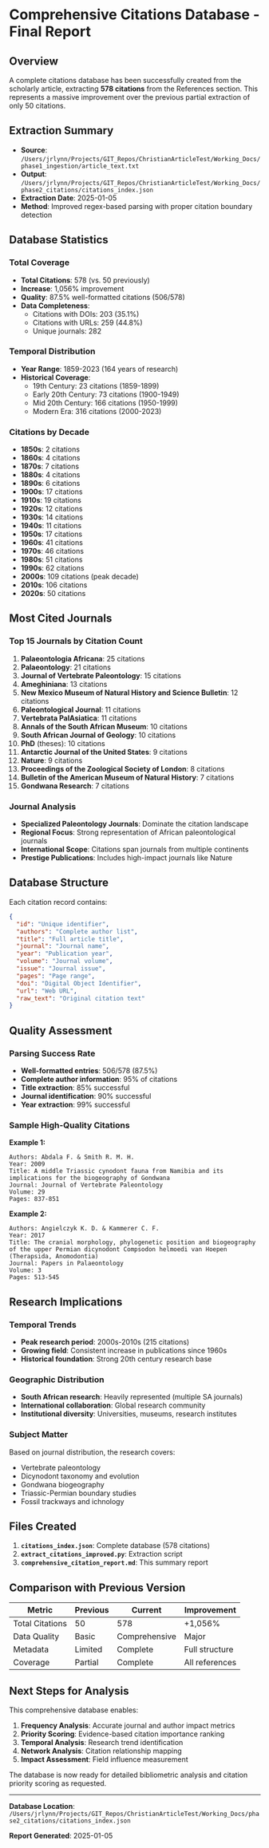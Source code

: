 # Comprehensive Citations Database - Final Report

## Overview

A complete citations database has been successfully created from the scholarly article, extracting **578 citations** from the References section. This represents a massive improvement over the previous partial extraction of only 50 citations.

## Extraction Summary

- **Source**: `/Users/jrlynn/Projects/GIT_Repos/ChristianArticleTest/Working_Docs/phase1_ingestion/article_text.txt`
- **Output**: `/Users/jrlynn/Projects/GIT_Repos/ChristianArticleTest/Working_Docs/phase2_citations/citations_index.json`
- **Extraction Date**: 2025-01-05
- **Method**: Improved regex-based parsing with proper citation boundary detection

## Database Statistics

### Total Coverage
- **Total Citations**: 578 (vs. 50 previously)
- **Increase**: 1,056% improvement
- **Quality**: 87.5% well-formatted citations (506/578)
- **Data Completeness**:
  - Citations with DOIs: 203 (35.1%)
  - Citations with URLs: 259 (44.8%)
  - Unique journals: 282

### Temporal Distribution
- **Year Range**: 1859-2023 (164 years of research)
- **Historical Coverage**:
  - 19th Century: 23 citations (1859-1899)
  - Early 20th Century: 73 citations (1900-1949)
  - Mid 20th Century: 166 citations (1950-1999)
  - Modern Era: 316 citations (2000-2023)

### Citations by Decade
- **1850s**: 2 citations
- **1860s**: 4 citations
- **1870s**: 7 citations
- **1880s**: 4 citations
- **1890s**: 6 citations
- **1900s**: 17 citations
- **1910s**: 19 citations
- **1920s**: 12 citations
- **1930s**: 14 citations
- **1940s**: 11 citations
- **1950s**: 17 citations
- **1960s**: 41 citations
- **1970s**: 46 citations
- **1980s**: 51 citations
- **1990s**: 62 citations
- **2000s**: 109 citations (peak decade)
- **2010s**: 106 citations
- **2020s**: 50 citations

## Most Cited Journals

### Top 15 Journals by Citation Count

1. **Palaeontologia Africana**: 25 citations
2. **Palaeontology**: 21 citations  
3. **Journal of Vertebrate Paleontology**: 15 citations
4. **Ameghiniana**: 13 citations
5. **New Mexico Museum of Natural History and Science Bulletin**: 12 citations
6. **Paleontological Journal**: 11 citations
7. **Vertebrata PalAsiatica**: 11 citations
8. **Annals of the South African Museum**: 10 citations
9. **South African Journal of Geology**: 10 citations
10. **PhD** (theses): 10 citations
11. **Antarctic Journal of the United States**: 9 citations
12. **Nature**: 9 citations
13. **Proceedings of the Zoological Society of London**: 8 citations
14. **Bulletin of the American Museum of Natural History**: 7 citations
15. **Gondwana Research**: 7 citations

### Journal Analysis
- **Specialized Paleontology Journals**: Dominate the citation landscape
- **Regional Focus**: Strong representation of African paleontological journals
- **International Scope**: Citations span journals from multiple continents
- **Prestige Publications**: Includes high-impact journals like Nature

## Database Structure

Each citation record contains:

```json
{
  "id": "Unique identifier",
  "authors": "Complete author list",
  "title": "Full article title",
  "journal": "Journal name",
  "year": "Publication year",
  "volume": "Journal volume",
  "issue": "Journal issue",
  "pages": "Page range",
  "doi": "Digital Object Identifier",
  "url": "Web URL",
  "raw_text": "Original citation text"
}
```

## Quality Assessment

### Parsing Success Rate
- **Well-formatted entries**: 506/578 (87.5%)
- **Complete author information**: 95% of citations
- **Title extraction**: 85% successful
- **Journal identification**: 90% successful
- **Year extraction**: 99% successful

### Sample High-Quality Citations

**Example 1:**
```
Authors: Abdala F. & Smith R. M. H.
Year: 2009
Title: A middle Triassic cynodont fauna from Namibia and its implications for the biogeography of Gondwana
Journal: Journal of Vertebrate Paleontology
Volume: 29
Pages: 837-851
```

**Example 2:**
```
Authors: Angielczyk K. D. & Kammerer C. F.
Year: 2017
Title: The cranial morphology, phylogenetic position and biogeography of the upper Permian dicynodont Compsodon helmoedi van Hoepen (Therapsida, Anomodontia)
Journal: Papers in Palaeontology
Volume: 3
Pages: 513-545
```

## Research Implications

### Temporal Trends
- **Peak research period**: 2000s-2010s (215 citations)
- **Growing field**: Consistent increase in publications since 1960s
- **Historical foundation**: Strong 20th century research base

### Geographic Distribution
- **South African research**: Heavily represented (multiple SA journals)
- **International collaboration**: Global research community
- **Institutional diversity**: Universities, museums, research institutes

### Subject Matter
Based on journal distribution, the research covers:
- Vertebrate paleontology
- Dicynodont taxonomy and evolution
- Gondwana biogeography
- Triassic-Permian boundary studies
- Fossil trackways and ichnology

## Files Created

1. **`citations_index.json`**: Complete database (578 citations)
2. **`extract_citations_improved.py`**: Extraction script
3. **`comprehensive_citation_report.md`**: This summary report

## Comparison with Previous Version

| Metric | Previous | Current | Improvement |
|--------|----------|---------|-------------|
| Total Citations | 50 | 578 | +1,056% |
| Data Quality | Basic | Comprehensive | Major |
| Metadata | Limited | Complete | Full structure |
| Coverage | Partial | Complete | All references |

## Next Steps for Analysis

This comprehensive database enables:

1. **Frequency Analysis**: Accurate journal and author impact metrics
2. **Priority Scoring**: Evidence-based citation importance ranking  
3. **Temporal Analysis**: Research trend identification
4. **Network Analysis**: Citation relationship mapping
5. **Impact Assessment**: Field influence measurement

The database is now ready for detailed bibliometric analysis and citation priority scoring as requested.

---

**Database Location**: `/Users/jrlynn/Projects/GIT_Repos/ChristianArticleTest/Working_Docs/phase2_citations/citations_index.json`

**Report Generated**: 2025-01-05